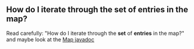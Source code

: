 ## How do I iterate through the set of entries in the map?

Read carefully: "How do I iterate through the **set** of **entries** in
the map?" and maybe look at the
[Map javadoc](https://docs.oracle.com/javase/8/docs/api/java/util/Map.html)
